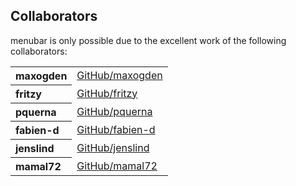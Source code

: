 ## Collaborators

menubar is only possible due to the excellent work of the following collaborators:

<table><tbody><tr><th align="left">maxogden</th><td><a href="https://github.com/maxogden">GitHub/maxogden</a></td></tr>
<tr><th align="left">fritzy</th><td><a href="https://github.com/fritzy">GitHub/fritzy</a></td></tr>
<tr><th align="left">pquerna</th><td><a href="https://github.com/pquerna">GitHub/pquerna</a></td></tr>
<tr><th align="left">fabien-d</th><td><a href="https://github.com/fabien-d">GitHub/fabien-d</a></td></tr>
<tr><th align="left">jenslind</th><td><a href="https://github.com/jenslind">GitHub/jenslind</a></td></tr>
<tr><th align="left">mamal72</th><td><a href="https://github.com/mamal72">GitHub/mamal72</a></td></tr>
</tbody></table>
